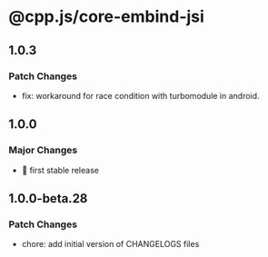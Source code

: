 # @cpp.js/core-embind-jsi

## 1.0.3

### Patch Changes

- fix: workaround for race condition with turbomodule in android.

## 1.0.0

### Major Changes

- 🚀 first stable release

## 1.0.0-beta.28

### Patch Changes

- chore: add initial version of CHANGELOGS files
